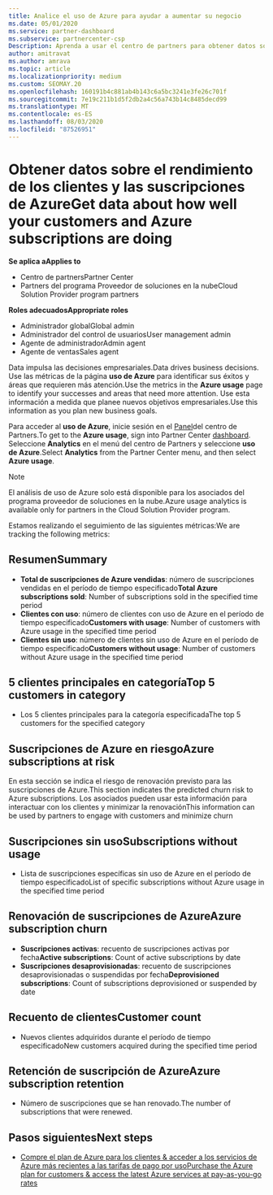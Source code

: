 ```yaml
---
title: Analice el uso de Azure para ayudar a aumentar su negocio
ms.date: 05/01/2020
ms.service: partner-dashboard
ms.subservice: partnercenter-csp
Description: Aprenda a usar el centro de partners para obtener datos sobre el uso de las suscripciones de Azure de sus clientes.
author: amitravat
ms.author: amrava
ms.topic: article
ms.localizationpriority: medium
ms.custom: SEOMAY.20
ms.openlocfilehash: 160191b4c881ab4b143c6a5bc3241e3fe26c701f
ms.sourcegitcommit: 7e19c211b1d5f2db2a4c56a743b14c8485decd99
ms.translationtype: MT
ms.contentlocale: es-ES
ms.lasthandoff: 08/03/2020
ms.locfileid: "87526951"
---
```

# <a name="get-data-about-how-well-your-customers-and-azure-subscriptions-are-doing"></a><span data-ttu-id="71012-103">Obtener datos sobre el rendimiento de los clientes y las suscripciones de Azure</span><span class="sxs-lookup"><span data-stu-id="71012-103">Get data about how well your customers and Azure subscriptions are doing</span></span>

<span data-ttu-id="71012-104">**Se aplica a**</span><span class="sxs-lookup"><span data-stu-id="71012-104">**Applies to**</span></span>

- <span data-ttu-id="71012-105">Centro de partners</span><span class="sxs-lookup"><span data-stu-id="71012-105">Partner Center</span></span>
- <span data-ttu-id="71012-106">Partners del programa Proveedor de soluciones en la nube</span><span class="sxs-lookup"><span data-stu-id="71012-106">Cloud Solution Provider program partners</span></span>

<span data-ttu-id="71012-107">**Roles adecuados**</span><span class="sxs-lookup"><span data-stu-id="71012-107">**Appropriate roles**</span></span>

- <span data-ttu-id="71012-108">Administrador global</span><span class="sxs-lookup"><span data-stu-id="71012-108">Global admin</span></span>
- <span data-ttu-id="71012-109">Administrador del control de usuarios</span><span class="sxs-lookup"><span data-stu-id="71012-109">User management admin</span></span>
- <span data-ttu-id="71012-110">Agente de administrador</span><span class="sxs-lookup"><span data-stu-id="71012-110">Admin agent</span></span>
- <span data-ttu-id="71012-111">Agente de ventas</span><span class="sxs-lookup"><span data-stu-id="71012-111">Sales agent</span></span>

<span data-ttu-id="71012-112">Data impulsa las decisiones empresariales.</span><span class="sxs-lookup"><span data-stu-id="71012-112">Data drives business decisions.</span></span> <span data-ttu-id="71012-113">Use las métricas de la página **uso de Azure** para identificar sus éxitos y áreas que requieren más atención.</span><span class="sxs-lookup"><span data-stu-id="71012-113">Use the metrics in the **Azure usage** page to identify your successes and areas that need more attention.</span></span> <span data-ttu-id="71012-114">Use esta información a medida que planee nuevos objetivos empresariales.</span><span class="sxs-lookup"><span data-stu-id="71012-114">Use this information as you plan new business goals.</span></span>

<span data-ttu-id="71012-115">Para acceder al **uso de Azure**, inicie sesión en el [Panel](https:/partner.microsoft.com/dashboard)del centro de Partners.</span><span class="sxs-lookup"><span data-stu-id="71012-115">To get to the **Azure usage**, sign into Partner Center [dashboard](https:/partner.microsoft.com/dashboard).</span></span> <span data-ttu-id="71012-116">Seleccione **Analytics** en el menú del centro de Partners y seleccione **uso de Azure**.</span><span class="sxs-lookup"><span data-stu-id="71012-116">Select **Analytics** from the Partner Center menu, and then select **Azure usage**.</span></span>

> [!NOTE]
> <span data-ttu-id="71012-117">El análisis de uso de Azure solo está disponible para los asociados del programa proveedor de soluciones en la nube.</span><span class="sxs-lookup"><span data-stu-id="71012-117">Azure usage analytics is available only for partners in the Cloud Solution Provider program.</span></span>

<span data-ttu-id="71012-118">Estamos realizando el seguimiento de las siguientes métricas:</span><span class="sxs-lookup"><span data-stu-id="71012-118">We are tracking the following metrics:</span></span>

## <a name="summary"></a><span data-ttu-id="71012-119">Resumen</span><span class="sxs-lookup"><span data-stu-id="71012-119">Summary</span></span>

- <span data-ttu-id="71012-120">**Total de suscripciones de Azure vendidas**: número de suscripciones vendidas en el período de tiempo especificado</span><span class="sxs-lookup"><span data-stu-id="71012-120">**Total Azure subscriptions sold**: Number of subscriptions sold in the specified time period</span></span>  
- <span data-ttu-id="71012-121">**Clientes con uso**: número de clientes con uso de Azure en el período de tiempo especificado</span><span class="sxs-lookup"><span data-stu-id="71012-121">**Customers with usage**: Number of customers with Azure usage in the specified time period</span></span>  
- <span data-ttu-id="71012-122">**Clientes sin uso**: número de clientes sin uso de Azure en el período de tiempo especificado</span><span class="sxs-lookup"><span data-stu-id="71012-122">**Customers without usage**: Number of customers without Azure usage in the specified time period</span></span>  

## <a name="top-5-customers-in-category"></a><span data-ttu-id="71012-123">5 clientes principales en categoría</span><span class="sxs-lookup"><span data-stu-id="71012-123">Top 5 customers in category</span></span>

- <span data-ttu-id="71012-124">Los 5 clientes principales para la categoría especificada</span><span class="sxs-lookup"><span data-stu-id="71012-124">The top 5 customers for the specified category</span></span>  

## <a name="azure-subscriptions-at-risk"></a><span data-ttu-id="71012-125">Suscripciones de Azure en riesgo</span><span class="sxs-lookup"><span data-stu-id="71012-125">Azure subscriptions at risk</span></span>

<span data-ttu-id="71012-126">En esta sección se indica el riesgo de renovación previsto para las suscripciones de Azure.</span><span class="sxs-lookup"><span data-stu-id="71012-126">This section indicates the predicted churn risk to Azure subscriptions.</span></span> <span data-ttu-id="71012-127">Los asociados pueden usar esta información para interactuar con los clientes y minimizar la renovación</span><span class="sxs-lookup"><span data-stu-id="71012-127">This information can be used by partners to engage with customers and minimize churn</span></span>

## <a name="subscriptions-without-usage"></a><span data-ttu-id="71012-128">Suscripciones sin uso</span><span class="sxs-lookup"><span data-stu-id="71012-128">Subscriptions without usage</span></span>

- <span data-ttu-id="71012-129">Lista de suscripciones específicas sin uso de Azure en el período de tiempo especificado</span><span class="sxs-lookup"><span data-stu-id="71012-129">List of specific subscriptions without Azure usage in the specified time period</span></span>  

## <a name="azure-subscription-churn"></a><span data-ttu-id="71012-130">Renovación de suscripciones de Azure</span><span class="sxs-lookup"><span data-stu-id="71012-130">Azure subscription churn</span></span>

- <span data-ttu-id="71012-131">**Suscripciones activas**: recuento de suscripciones activas por fecha</span><span class="sxs-lookup"><span data-stu-id="71012-131">**Active subscriptions**: Count of active subscriptions by date</span></span>  
- <span data-ttu-id="71012-132">**Suscripciones desaprovisionadas**: recuento de suscripciones desaprovisionadas o suspendidas por fecha</span><span class="sxs-lookup"><span data-stu-id="71012-132">**Deprovisioned subscriptions**: Count of subscriptions deprovisioned or suspended by date</span></span>  

## <a name="customer-count"></a><span data-ttu-id="71012-133">Recuento de clientes</span><span class="sxs-lookup"><span data-stu-id="71012-133">Customer count</span></span>

- <span data-ttu-id="71012-134">Nuevos clientes adquiridos durante el período de tiempo especificado</span><span class="sxs-lookup"><span data-stu-id="71012-134">New customers acquired during the specified time period</span></span>  

## <a name="azure-subscription-retention"></a><span data-ttu-id="71012-135">Retención de suscripción de Azure</span><span class="sxs-lookup"><span data-stu-id="71012-135">Azure subscription retention</span></span>

- <span data-ttu-id="71012-136">Número de suscripciones que se han renovado.</span><span class="sxs-lookup"><span data-stu-id="71012-136">The number of subscriptions that were renewed.</span></span>

 ## <a name="next-steps"></a><span data-ttu-id="71012-137">Pasos siguientes</span><span class="sxs-lookup"><span data-stu-id="71012-137">Next steps</span></span>

- [<span data-ttu-id="71012-138">Compre el plan de Azure para los clientes & acceder a los servicios de Azure más recientes a las tarifas de pago por uso</span><span class="sxs-lookup"><span data-stu-id="71012-138">Purchase the Azure plan for customers & access the latest Azure services at pay-as-you-go rates</span></span>](purchase-azure-plan.md)
